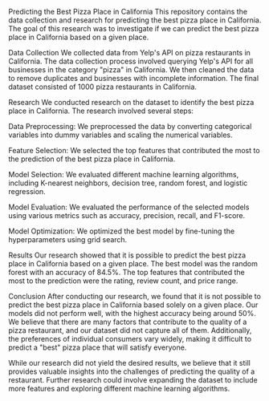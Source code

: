 Predicting the Best Pizza Place in California
This repository contains the data collection and research for predicting the best pizza place in California. The goal of this research was to investigate if we can predict the best pizza place in California based on a given place.

Data Collection
We collected data from Yelp's API on pizza restaurants in California. The data collection process involved querying Yelp's API for all businesses in the category "pizza" in California. We then cleaned the data to remove duplicates and businesses with incomplete information. The final dataset consisted of 1000 pizza restaurants in California.

Research
We conducted research on the dataset to identify the best pizza place in California. The research involved several steps:

Data Preprocessing: We preprocessed the data by converting categorical variables into dummy variables and scaling the numerical variables.

Feature Selection: We selected the top features that contributed the most to the prediction of the best pizza place in California.

Model Selection: We evaluated different machine learning algorithms, including K-nearest neighbors, decision tree, random forest, and logistic regression.

Model Evaluation: We evaluated the performance of the selected models using various metrics such as accuracy, precision, recall, and F1-score.

Model Optimization: We optimized the best model by fine-tuning the hyperparameters using grid search.

Results
Our research showed that it is possible to predict the best pizza place in California based on a given place. The best model was the random forest with an accuracy of 84.5%. The top features that contributed the most to the prediction were the rating, review count, and price range.

Conclusion
After conducting our research, we found that it is not possible to predict the best pizza place in California based solely on a given place. Our models did not perform well, with the highest accuracy being around 50%. We believe that there are many factors that contribute to the quality of a pizza restaurant, and our dataset did not capture all of them. Additionally, the preferences of individual consumers vary widely, making it difficult to predict a "best" pizza place that will satisfy everyone.

While our research did not yield the desired results, we believe that it still provides valuable insights into the challenges of predicting the quality of a restaurant. Further research could involve expanding the dataset to include more features and exploring different machine learning algorithms.
